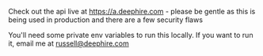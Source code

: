 Check out the api live at https://a.deephire.com - please be gentle as this is being used in production and there are a few security flaws


You'll need some private env variables to run this locally. If you want to run it, email me at russell@deephire.com 
